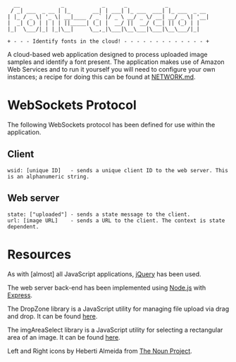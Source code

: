 ```
  __             _            _      _            _             
 / _| ___  _ __ | |_       __| | ___| |_ ___  ___| |_ ___  _ __ 
| |_ / _ \| '_ \| __|____ / _` |/ _ \ __/ _ \/ __| __/ _ \| '__|
|  _| (_) | | | | ||_____| (_| |  __/ ||  __/ (__| || (_) | |   
|_|  \___/|_| |_|\__|     \__,_|\___|\__\___|\___|\__\___/|_|   
                                                                
+ - - - Identify fonts in the cloud! - - - - - - - - - - - - - +
```

A cloud-based web application designed to process uploaded image samples and identify a font present. The application makes use of Amazon Web Services and to run it yourself you will need to configure your own instances; a recipe for doing this can be found at [NETWORK.md](NETWORK.md).

WebSockets Protocol
===================

The following WebSockets protocol has been defined for use within the application.

Client
------
```
wsid: [unique ID]	- sends a unique client ID to the web server. This is an alphanumeric string.
```

Web server
----------
```
state: ["uploaded"]	- sends a state message to the client.
url: [image URL]	- sends a URL to the client. The context is state dependent.
```

Resources
=========

As with [almost] all JavaScript applications, [jQuery](https://jquery.com/) has been used.

The web server back-end has been implemented using [Node.js](https://nodejs.org) with [Express](http://expressjs.com/).

The DropZone library is a JavaScript utility for managing file upload via drag and drop. It can be found [here](http://www.dropzonejs.com/).

The imgAreaSelect library is a JavaScript utility for selecting a rectangular area of an image. It can be found [here](http://odyniec.net/projects/imgareaselect/).

Left and Right icons by Heberti Almeida from [The Noun Project](https://thenounproject.com/).
